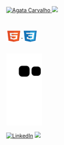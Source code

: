 <div style="display: inline-block;">
<a href="https://github.com/code-explorer73">
<img width="49%" height="195px" src="https://github-readme-stats.vercel.app/api?username=code-explorer73&show_icons=true&count_private=true&hide_border=true&title_color=43BFC7&icon_color=43BFC7&text_color=43BFC7&bg_color=000000" alt="Agata Carvalho" />
</div>
 <div style="display: inline-block;">
  <a href="https://github.com/code-explorer73>
  <img height="110em" src="https://github-readme-stats.vercel.app/api?username=code-explorer73&show_icons=true&theme=dracula&include_all_commits=true&count_private=true"/>
  <img height="110em" src="https://github-readme-stats.vercel.app/api/top-langs/?username=code-explorer73&layout=compact&langs_count=7&theme=dark"/>
</div>
 

##

<div style="display: inline_block"><br>
  <img align="center" alt="Agata-HTML" height="30" width="40" src="https://raw.githubusercontent.com/devicons/devicon/master/icons/html5/html5-original.svg">
  <img align="center" alt="Agata-CSS" height="30" width="40" src="https://raw.githubusercontent.com/devicons/devicon/master/icons/css3/css3-original.svg">
</div>

##
![Snake animation](https://github.com/code-explorer73/code-explorer73/blob/output/github-contribution-grid-snake.svg)

<div>

[![LinkedIn](https://img.shields.io/badge/LinkedIn-0077B5?style=for-the-badge&logo=linkedin&logoColor=white)](https://www.linkedin.com/in/agatacarvalho/) <a href = "mailto:agata.carvalho@etec.sp.gov.br"><img src="https://img.shields.io/badge/-Gmail-%23333?style=for-the-badge&logo=gmail&logoColor=white" target="_blank"></a>
</div>


